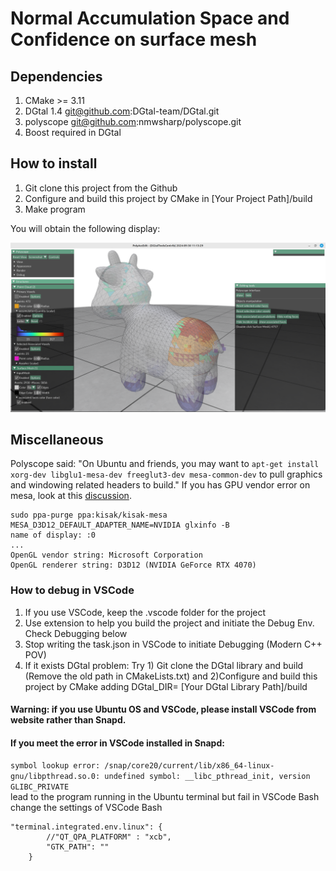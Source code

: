 # Normal Accumulation Space and Confidence on surface mesh

## Dependencies
1. CMake >= 3.11 
2. DGtal 1.4 git@github.com:DGtal-team/DGtal.git
3. polyscope git@github.com:nmwsharp/polyscope.git
4. Boost required in DGtal

## How to install 
1. Git clone this project from the Github
2. Configure and build this project by CMake in [Your Project Path]/build
3. Make program

You will obtain the following display: 

![polyAccEdit Interface](https://github.com/Seangongx/AccumulationSpace/blob/main/samples/Interface.png)

## Miscellaneous
Polyscope said: "On Ubuntu and friends, you may want to `apt-get install xorg-dev libglu1-mesa-dev freeglut3-dev mesa-common-dev` to pull graphics and windowing related headers to build."
If you has GPU vendor error on mesa, look at this [discussion](https://github.com/microsoft/WSL/issues/12412).

``` sudo apt install ppa-purge
sudo ppa-purge ppa:kisak/kisak-mesa
MESA_D3D12_DEFAULT_ADAPTER_NAME=NVIDIA glxinfo -B
name of display: :0
...
OpenGL vendor string: Microsoft Corporation
OpenGL renderer string: D3D12 (NVIDIA GeForce RTX 4070)
```

### How to debug in VSCode
1. If you use VSCode, keep the .vscode folder for the project
2. Use <CMake Tools> extension to help you build the project and initiate the Debug Env. Check Debugging below
3. Stop writing the task.json in VSCode to initiate Debugging (Modern C++ POV)
4. If it exists DGtal problem: Try 1) Git clone the DGtal library and build (Remove the old path in CMakeLists.txt) and 2)Configure and build this project by CMake adding DGtal_DIR= [Your DGtal Library Path]/build

#### Warning: if you use Ubuntu OS and VSCode, please install VSCode from website rather than Snapd.
#### If you meet the error in VSCode installed in Snapd:
`symbol lookup error: /snap/core20/current/lib/x86_64-linux-gnu/libpthread.so.0: undefined symbol: __libc_pthread_init, version GLIBC_PRIVATE`  
lead to the program running in the Ubuntu terminal but fail in VSCode Bash  
change the settings of VSCode Bash  
```
"terminal.integrated.env.linux": {
        //"QT_QPA_PLATFORM" : "xcb",
        "GTK_PATH": ""
    }
```